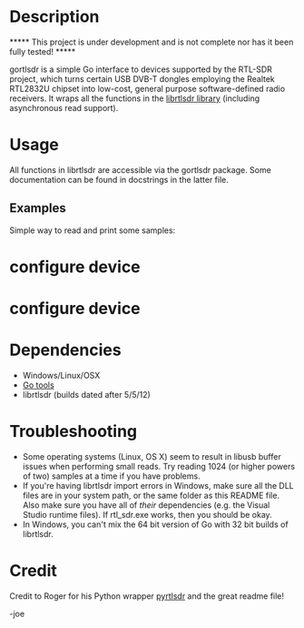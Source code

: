 # Description

***** This project is under development and is not complete nor has it been fully tested! *****

gortlsdr is a simple Go interface to devices supported by the RTL-SDR project, which turns certain USB DVB-T dongles
employing the Realtek RTL2832U chipset into low-cost, general purpose software-defined radio receivers. It wraps all the
functions in the [librtlsdr library](http://sdr.osmocom.org/trac/wiki/rtl-sdr) (including asynchronous read support).

# Usage

All functions in librtlsdr are accessible via the gortlsdr package.
Some documentation can be found in docstrings in the latter file.

## Examples

Simple way to read and print some samples:


# configure device


# configure device



# Dependencies

* Windows/Linux/OSX
* [Go tools](http://golang.org)
* librtlsdr (builds dated after 5/5/12)


# Troubleshooting

* Some operating systems (Linux, OS X) seem to result in libusb buffer issues when performing small reads. Try reading 1024
(or higher powers of two) samples at a time if you have problems.
* If you're having librtlsdr import errors in Windows, make sure all the DLL files are in your system path, or the same folder
as this README file. Also make sure you have all of *their* dependencies (e.g. the Visual Studio runtime files). If rtl_sdr.exe
works, then you should be okay.
* In Windows, you can't mix the 64 bit version of Go with 32 bit builds of librtlsdr.

# Credit
Credit to Roger for his Python wrapper [pyrtlsdr](https://github.com/roger-/pyrtlsdr/tree/master/rtlsdr) and the great readme file!

-joe
